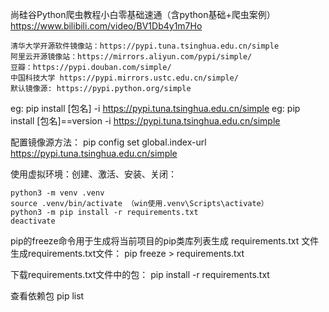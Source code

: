 尚硅谷Python爬虫教程小白零基础速通（含python基础+爬虫案例）
https://www.bilibili.com/video/BV1Db4y1m7Ho

```
清华大学开源软件镜像站：https://pypi.tuna.tsinghua.edu.cn/simple
阿里云开源镜像站：https://mirrors.aliyun.com/pypi/simple/
豆瓣：https://pypi.douban.com/simple/
中国科技大学 https://pypi.mirrors.ustc.edu.cn/simple/
默认镜像源: https://pypi.python.org/simple
```
eg: pip install [包名] -i https://pypi.tuna.tsinghua.edu.cn/simple 
eg: pip install [包名]==version -i https://pypi.tuna.tsinghua.edu.cn/simple 

配置镜像源方法：
pip config set global.index-url https://pypi.tuna.tsinghua.edu.cn/simple

使用虚拟环境：创建、激活、安装、关闭：
```
python3 -m venv .venv
source .venv/bin/activate （win使用.venv\Scripts\activate）
python3 -m pip install -r requirements.txt
deactivate
```

pip的freeze命令用于生成将当前项目的pip类库列表生成 requirements.txt 文件
生成requirements.txt文件：
pip freeze > requirements.txt

下载requirements.txt文件中的包：
pip install -r requirements.txt

查看依赖包
pip list
